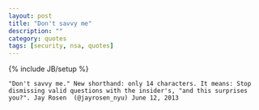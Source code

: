 ```yaml
---
layout: post
title: "Don't savvy me"
description: ""
category: quotes
tags: [security, nsa, quotes]
---
```

{% include JB/setup %}

    "Don't savvy me." New shorthand: only 14 characters. It means: Stop dismissing valid questions with the insider's, "and this surprises you?". Jay Rosen  (@jayrosen_nyu) June 12, 2013

